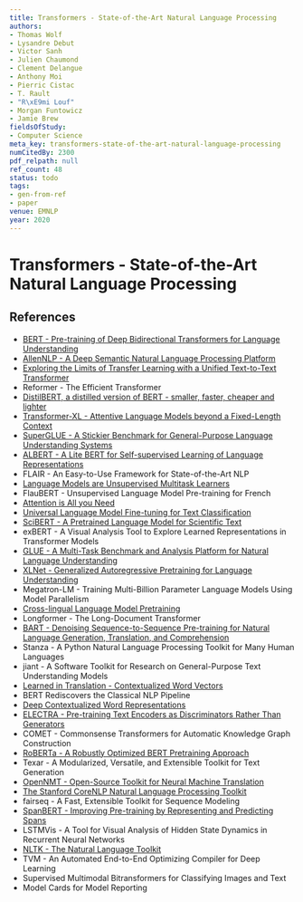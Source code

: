 ```yaml
---
title: Transformers - State-of-the-Art Natural Language Processing
authors:
- Thomas Wolf
- Lysandre Debut
- Victor Sanh
- Julien Chaumond
- Clement Delangue
- Anthony Moi
- Pierric Cistac
- T. Rault
- "R\xE9mi Louf"
- Morgan Funtowicz
- Jamie Brew
fieldsOfStudy:
- Computer Science
meta_key: transformers-state-of-the-art-natural-language-processing
numCitedBy: 2300
pdf_relpath: null
ref_count: 48
status: todo
tags:
- gen-from-ref
- paper
venue: EMNLP
year: 2020
---
```


# Transformers - State-of-the-Art Natural Language Processing

## References

- [BERT - Pre-training of Deep Bidirectional Transformers for Language Understanding](./bert-pre-training-of-deep-bidirectional-transformers-for-language-understanding.md)
- [AllenNLP - A Deep Semantic Natural Language Processing Platform](./allennlp-a-deep-semantic-natural-language-processing-platform.md)
- [Exploring the Limits of Transfer Learning with a Unified Text-to-Text Transformer](./exploring-the-limits-of-transfer-learning-with-a-unified-text-to-text-transformer.md)
- Reformer - The Efficient Transformer
- [DistilBERT, a distilled version of BERT - smaller, faster, cheaper and lighter](./distilbert-a-distilled-version-of-bert-smaller-faster-cheaper-and-lighter.md)
- [Transformer-XL - Attentive Language Models beyond a Fixed-Length Context](./transformer-xl-attentive-language-models-beyond-a-fixed-length-context.md)
- [SuperGLUE - A Stickier Benchmark for General-Purpose Language Understanding Systems](./superglue-a-stickier-benchmark-for-general-purpose-language-understanding-systems.md)
- [ALBERT - A Lite BERT for Self-supervised Learning of Language Representations](./albert-a-lite-bert-for-self-supervised-learning-of-language-representations.md)
- FLAIR - An Easy-to-Use Framework for State-of-the-Art NLP
- [Language Models are Unsupervised Multitask Learners](./language-models-are-unsupervised-multitask-learners.md)
- FlauBERT - Unsupervised Language Model Pre-training for French
- [Attention is All you Need](./attention-is-all-you-need.md)
- [Universal Language Model Fine-tuning for Text Classification](./universal-language-model-fine-tuning-for-text-classification.md)
- [SciBERT - A Pretrained Language Model for Scientific Text](./scibert-a-pretrained-language-model-for-scientific-text.md)
- exBERT - A Visual Analysis Tool to Explore Learned Representations in Transformer Models
- [GLUE - A Multi-Task Benchmark and Analysis Platform for Natural Language Understanding](./glue-a-multi-task-benchmark-and-analysis-platform-for-natural-language-understanding.md)
- [XLNet - Generalized Autoregressive Pretraining for Language Understanding](./xlnet-generalized-autoregressive-pretraining-for-language-understanding.md)
- Megatron-LM - Training Multi-Billion Parameter Language Models Using Model Parallelism
- [Cross-lingual Language Model Pretraining](./cross-lingual-language-model-pretraining.md)
- Longformer - The Long-Document Transformer
- [BART - Denoising Sequence-to-Sequence Pre-training for Natural Language Generation, Translation, and Comprehension](./bart-denoising-sequence-to-sequence-pre-training-for-natural-language-generation-translation-and-comprehension.md)
- Stanza - A Python Natural Language Processing Toolkit for Many Human Languages
- jiant - A Software Toolkit for Research on General-Purpose Text Understanding Models
- [Learned in Translation - Contextualized Word Vectors](./learned-in-translation-contextualized-word-vectors.md)
- BERT Rediscovers the Classical NLP Pipeline
- [Deep Contextualized Word Representations](./deep-contextualized-word-representations.md)
- [ELECTRA - Pre-training Text Encoders as Discriminators Rather Than Generators](./electra-pre-training-text-encoders-as-discriminators-rather-than-generators.md)
- COMET - Commonsense Transformers for Automatic Knowledge Graph Construction
- [RoBERTa - A Robustly Optimized BERT Pretraining Approach](./roberta-a-robustly-optimized-bert-pretraining-approach.md)
- Texar - A Modularized, Versatile, and Extensible Toolkit for Text Generation
- [OpenNMT - Open-Source Toolkit for Neural Machine Translation](./opennmt-open-source-toolkit-for-neural-machine-translation.md)
- [The Stanford CoreNLP Natural Language Processing Toolkit](./the-stanford-corenlp-natural-language-processing-toolkit.md)
- fairseq - A Fast, Extensible Toolkit for Sequence Modeling
- [SpanBERT - Improving Pre-training by Representing and Predicting Spans](./spanbert-improving-pre-training-by-representing-and-predicting-spans.md)
- LSTMVis - A Tool for Visual Analysis of Hidden State Dynamics in Recurrent Neural Networks
- [NLTK - The Natural Language Toolkit](./nltk-the-natural-language-toolkit.md)
- TVM - An Automated End-to-End Optimizing Compiler for Deep Learning
- Supervised Multimodal Bitransformers for Classifying Images and Text
- Model Cards for Model Reporting
